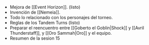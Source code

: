 - Mejora de [[Event Horizon]]. (listo)
- Invención de [[Nemeia]]. 
- Todo lo relacionado con los personajes del torneo.
- Reglas de los Tandem Turns (listo)
- Preparar el reencuentro entre [[Goberto el Goblin|Shock]] y [[Avril Thunderstaff]], y [[Oro Sammah|Oro]] y el equipo.
- Resumen de la sesion 15